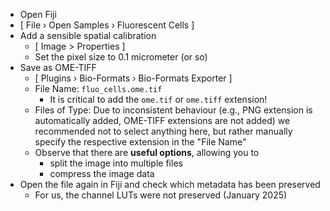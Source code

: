 - Open Fiji
- [ File › Open Samples › Fluorescent Cells ]
- Add a sensible spatial calibration
    - [ Image > Properties ]
    - Set the pixel size to 0.1 micrometer (or so)
- Save as OME-TIFF
    - [ Plugins › Bio-Formats › Bio-Formats Exporter ]
    - File Name: `fluo_cells.ome.tif`
        - It is critical to add the `ome.tif` or `ome.tiff` extension!
    - Files of Type: Due to inconsistent behaviour (e.g., PNG extension is automatically added, OME-TIFF extensions are not added) we recommended not to select anything here, but rather manually specify the respective extension in the "File Name"
    - Observe that there are **useful options**, allowing you to
        - split the image into multiple files
        - compress the image data
- Open the file again in Fiji and check which metadata has been preserved
    - For us, the channel LUTs were not preserved (January 2025)
    